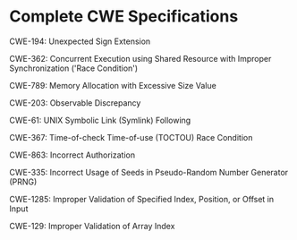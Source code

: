 

# Complete CWE Specifications

CWE-194: Unexpected Sign Extension

CWE-362: Concurrent Execution using Shared Resource with Improper Synchronization ('Race Condition')

CWE-789: Memory Allocation with Excessive Size Value

CWE-203: Observable Discrepancy

CWE-61: UNIX Symbolic Link (Symlink) Following

CWE-367: Time-of-check Time-of-use (TOCTOU) Race Condition

CWE-863: Incorrect Authorization

CWE-335: Incorrect Usage of Seeds in Pseudo-Random Number Generator (PRNG)

CWE-1285: Improper Validation of Specified Index, Position, or Offset in Input

CWE-129: Improper Validation of Array Index